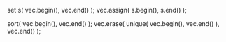 set<int> s( vec.begin(), vec.end() );
vec.assign( s.begin(), s.end() );
  
sort( vec.begin(), vec.end() );
vec.erase( unique( vec.begin(), vec.end() ), vec.end() );
  
